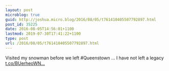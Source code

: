 ```yaml
---
layout: post
microblog: true
guid: http://joshua.micro.blog/2016/08/05/t761410405507792897.html
post_id: 35225
date: 2016-08-05T14:56:01+1100
lastmod: 2019-07-30T17:41:22+1100
type: post
url: /2016/08/05/t761410405507792897.html
---
```

Visited my snowman before we left #Queenstown ... I have not left a legacy [t.co/BUerheoWN...](https://t.co/BUerheoWNs)
